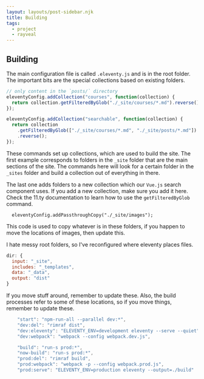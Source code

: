 ```yaml
---
layout: layouts/post-sidebar.njk
title: Building
tags:
  - project
  - rayveal
---
```


## Building

The main configuration file is called `.eleventy.js` and is in the root folder. The important bits are the special collections based on existing folders.

```js
// only content in the `posts/` directory
eleventyConfig.addCollection("courses", function(collection) {
  return collection.getFilteredByGlob("./_site/courses/*.md").reverse();
});

eleventyConfig.addCollection("searchable", function(collection) {
  return collection
    .getFilteredByGlob(["./_site/courses/*.md", "./_site/posts/*.md"])
    .reverse();
});
```

These commands set up collections, which are used to build the site. The first example corresponds to folders in the `_site` folder that are the main sections of the site. The commands here will look for a certain folder in the `_sites` folder and build a collection out of everything in there.

The last one adds folders to a new collection which our `Vue.js` search component uses. If you add a new collection, make sure you add it here. Check the 11.ty documentation to learn how to use the `getFilteredByGlob` command.

```
  eleventyConfig.addPassthroughCopy("./_site/images");
```

This code is used to copy whatever is in these folders, if you happen to move the locations of images, then update this.

I hate messy root folders, so I've reconfigured where eleventy places files.

```js
dir: {
  input: "_site",
  includes: "_templates",
  data: "_data",
  output: "dist"
}
```

If you move stuff around, remember to update these. Also, the build processes refer to some of these locations, so if you move things, remember to update these.

```js
    "start": "npm-run-all --parallel dev:*",
    "dev:del": "rimraf dist",
    "dev:eleventy": "ELEVENTY_ENV=development eleventy --serve --quiet",
    "dev:webpack": "webpack --config webpack.dev.js",

    "build": "run-s prod:*",
    "now-build": "run-s prod:*",
    "prod:del": "rimraf build",
    "prod:webpack": "webpack -p --config webpack.prod.js",
    "prod:serve": "ELEVENTY_ENV=production eleventy --output=./build"
```
